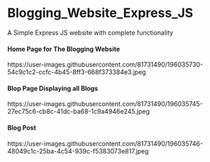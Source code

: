 # Blogging_Website_Express_JS
A Simple Express JS website with complete functionality

<h4>Home Page for The Blogging Website</h4>
https://user-images.githubusercontent.com/81731490/196035730-54c9c1c2-ccfc-4b45-8ff3-668f373384e3.jpeg

<h4>Blop Page Displaying all Blogs</h4>
https://user-images.githubusercontent.com/81731490/196035745-27ec75c6-cb8c-41dc-ba68-1c9a4946e245.jpeg

<h4>Blog Post</h4>
https://user-images.githubusercontent.com/81731490/196035746-48049c1c-25ba-4c54-939c-f5383073e817.jpeg
